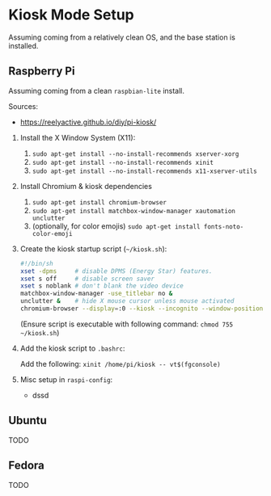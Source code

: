 # Kiosk Mode Setup

Assuming coming from a relatively clean OS, and the base station is installed.

## Raspberry Pi

Assuming coming from a clean `raspbian-lite` install.

Sources:
 - https://reelyactive.github.io/diy/pi-kiosk/

 1. Install the X Window System (X11):
    1. `sudo apt-get install --no-install-recommends xserver-xorg`
    2. `sudo apt-get install --no-install-recommends xinit`
    3. `sudo apt-get install --no-install-recommends x11-xserver-utils`
 2. Install Chromium & kiosk dependencies
    1. `sudo apt-get install chromium-browser`
    2. `sudo apt-get install matchbox-window-manager xautomation unclutter`
    3. (optionally, for color emojis) `sudo apt-get install fonts-noto-color-emoji`
 3. Create the kiosk startup script (`~/kiosk.sh`):
    ```bash
    #!/bin/sh
    xset -dpms     # disable DPMS (Energy Star) features.
    xset s off     # disable screen saver
    xset s noblank # don't blank the video device
    matchbox-window-manager -use_titlebar no &
    unclutter &    # hide X mouse cursor unless mouse activated
    chromium-browser --display=:0 --kiosk --incognito --window-position=0,0 http://localhost
    ```
    (Ensure script is executable with following command: `chmod 755 ~/kiosk.sh`)
 4. Add the kiosk script to `.bashrc`:
    
    Add the following:
    `xinit /home/pi/kiosk -- vt$(fgconsole)`
 5. Misc setup in `raspi-config`:
    - dssd




## Ubuntu

TODO

## Fedora

TODO